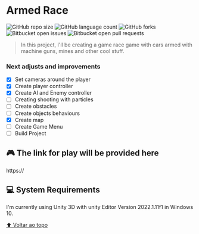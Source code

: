 # Armed Race

<!---Esses são exemplos. Veja https://shields.io para outras pessoas ou para personalizar este conjunto de escudos. Você pode querer incluir dependências, status do projeto e informações de licença aqui--->

![GitHub repo size](https://img.shields.io/github/repo-size/iuricode/README-template?style=for-the-badge)
![GitHub language count](https://img.shields.io/github/languages/count/iuricode/README-template?style=for-the-badge)
![GitHub forks](https://img.shields.io/github/forks/iuricode/README-template?style=for-the-badge)
![Bitbucket open issues](https://img.shields.io/bitbucket/issues/iuricode/README-template?style=for-the-badge)
![Bitbucket open pull requests](https://img.shields.io/bitbucket/pr-raw/iuricode/README-template?style=for-the-badge)

> In this project, I'll be creating a game race game with cars armed with machine guns, mines and other cool stuff.

### Next adjusts and improvements

- [x] Set cameras around the player
- [x] Create player controller
- [x] Create AI and Enemy controller
- [ ] Creating shooting with particles
- [ ] Create obstacles 
- [ ] Create objects behaviours
- [x] Create map
- [ ] Create Game Menu
- [ ] Build Project

##  🎮 The link for play will be provided here

https://

## 💻 System Requirements

I'm currently using Unity 3D with unity Editor Version 2022.1.11f1 in Windows 10.

[⬆ Voltar ao topo](#Corona)<br>
